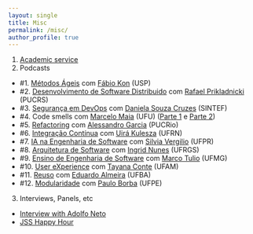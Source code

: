 ```yaml
---
layout: single
title: Misc
permalink: /misc/
author_profile: true
---
```


1. [Academic service](/service)
2. Podcasts
  - #1. [Métodos Ágeis](https://anchor.fm/fronteirases/episodes/1--Mtodos-geis-com-Prof--Fabio-Kon-IMEUSP-efcsgo/a-a2f6hlf) com [Fábio Kon](https://www.ime.usp.br/~kon/) (USP)
  - #2. [Desenvolvimento de Software Distribuido](https://anchor.fm/fronteirases/episodes/2--Desenvolvimento-de-Software-Distribudo-com-Prof--Rafael-Prikladnicki-PUCRS-egnuaj/a-a2mreo1) com [Rafael Prikladnicki](https://www.inf.pucrs.br/rafael/) (PUCRS)
  - #3. [Segurança em DevOps](https://anchor.fm/fronteirases/episodes/3--Segurana-em-DevOps-com-Daniela-S--Cruzes-SINTEFNTNU-ei0u14/a-a2u1mgj) com [Daniela Souza Cruzes](https://scholar.google.com/citations?user=w_cOgesAAAAJ&hl=en) (SINTEF)
  - #4. Code smells com [Marcelo Maia](http://www.portal.facom.ufu.br/pessoas/docentes/marcelo-de-almeida-maia) (UFU) ([Parte 1](https://anchor.fm/fronteirases/episodes/4--Code-smells-com-Marcelo-Maia-UFU---Parte-1-ejkpqr/a-a37b3e1) e [Parte 2](https://anchor.fm/fronteirases/episodes/4--Code-smells-com-Marcelo-Maia-UFU---Parte-2-ekctv0/a-a3d6j22))
  - #5. [Refactoring](https://anchor.fm/fronteirases/episodes/5--Refactoring-com-Alessandro-Garcia-PUC-Rio-el2og7/a-a3idv99) com [Alessandro Garcia](http://www-di.inf.puc-rio.br/~afgarcia/) (PUCRio)
  - #6. [Integração Contínua](https://anchor.fm/fronteirases/episodes/6--Integrao-Contnua-com-Uir-Kulesza-UFRN-emqviu) com [Uirá Kulesza](https://www.dimap.ufrn.br/~uira/) (UFRN)
  - #7. [IA na Engenharia de Software](https://anchor.fm/fronteirases/episodes/7--IA-na-Engenharia-de-Software-com-Silvia-Regina-Vergilio-UFPR-ens1p4) com [Silvia Vergilio](#) (UFPR)
  - #8. [Arquitetura de Software](https://anchor.fm/fronteirases/episodes/8--Arquitetura-de-Software-com-Ingrid-Nunes-UFRGS-ep4lg3) com [Ingrid Nunes](#) (UFRGS)
  - #9. [Ensino de Engenharia de Software](https://anchor.fm/fronteirases/episodes/9--Ensino-de-Engenharia-de-Software-com-Marco-Tulio-Valente-UFMG-eqbqoh) com [Marco Tulio](https://homepages.dcc.ufmg.br/~mtov/) (UFMG)
  - #10. [User eXperience](https://anchor.fm/fronteirases/episodes/10--User-Experience-UX-com-Tayana-Conte-UFAM-esqjr9) com [Tayana Conte](#) (UFAM)
  - #11. [Reuso](https://anchor.fm/fronteirases/episodes/11--Reuso-de-Software-com-Eduardo-Almeida-UFBA-ev9co7) com [Eduardo Almeira](#) (UFBA)
  - #12. [Modularidade](https://anchor.fm/fronteirases/episodes/Modularidade-de-Software-com-Paulo-Borba-UFPE-e11atq2) com [Paulo Borba](#) (UFPE)
3. Interviews, Panels, etc
 - [Interview with Adolfo Neto](https://anchor.fm/adolfont/episodes/Gustavo-Pinto-Professor-da-Universidade-Federal-do-Par-edaps1)
 - [JSS Happy Hour](https://www.youtube.com/watch?v=rXASV77Sbvk)
